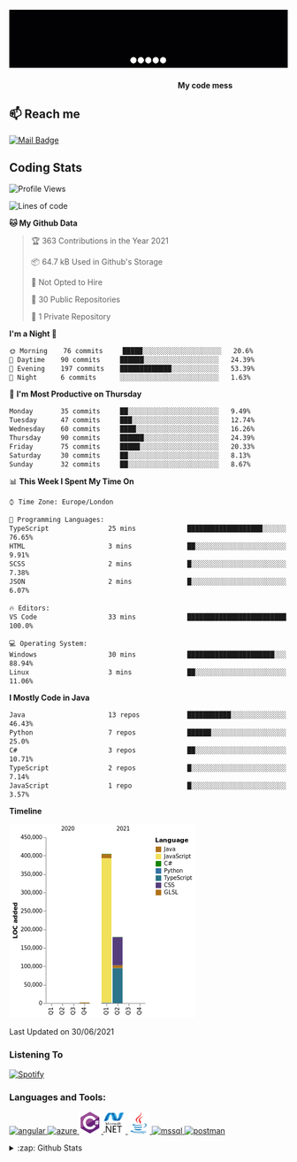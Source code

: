 ![](https://github.com/hegde-atri/hegde-atri/blob/main/ezgif.com-gif-maker.gif)
#### &nbsp;&nbsp;&nbsp;&nbsp;&nbsp;&nbsp;&nbsp;&nbsp;&nbsp;&nbsp;&nbsp;&nbsp;&nbsp;&nbsp;&nbsp;&nbsp;&nbsp;&nbsp;&nbsp;&nbsp;&nbsp;&nbsp;&nbsp;&nbsp;&nbsp;&nbsp;&nbsp;&nbsp;&nbsp;&nbsp;&nbsp;&nbsp;&nbsp;&nbsp;&nbsp;&nbsp;&nbsp;&nbsp;&nbsp;&nbsp;&nbsp;&nbsp;&nbsp;&nbsp;&nbsp;&nbsp;&nbsp;&nbsp;&nbsp;&nbsp;&nbsp;&nbsp;&nbsp;&nbsp;&nbsp;&nbsp;&nbsp;&nbsp;&nbsp;&nbsp;&nbsp;&nbsp;&nbsp;&nbsp;&nbsp;&nbsp;&nbsp;&nbsp;&nbsp;&nbsp;&nbsp;&nbsp;&nbsp;&nbsp;&nbsp;&nbsp;&nbsp;&nbsp;&nbsp;&nbsp;&nbsp;&nbsp;&nbsp;&nbsp;&nbsp;&nbsp;&nbsp;&nbsp;&nbsp;&nbsp;&nbsp; My code mess



## 📫 Reach me
[![Mail Badge](https://img.shields.io/badge/-hegde_atri-c0392b?style=flat&labelColor=c0392b&logo=gmail&logoColor=white)](mailto:dev.hegdeatri@gmail.com)

## Coding Stats

<!--START_SECTION:waka-->
![Profile Views](http://img.shields.io/badge/Profile%20Views-0-blue)

![Lines of code](https://img.shields.io/badge/From%20Hello%20World%20I%27ve%20Written-586244%20lines%20of%20code-blue)

**🐱 My Github Data** 

> 🏆 363 Contributions in the Year 2021
 > 
> 📦 64.7 kB Used in Github's Storage 
 > 
> 🚫 Not Opted to Hire
 > 
> 📜 30 Public Repositories 
 > 
> 🔑 1 Private Repository 
 > 
**I'm a Night 🦉** 

```text
🌞 Morning    76 commits     █████░░░░░░░░░░░░░░░░░░░░   20.6% 
🌆 Daytime    90 commits     ██████░░░░░░░░░░░░░░░░░░░   24.39% 
🌃 Evening    197 commits    █████████████░░░░░░░░░░░░   53.39% 
🌙 Night      6 commits      ░░░░░░░░░░░░░░░░░░░░░░░░░   1.63%

```
📅 **I'm Most Productive on Thursday** 

```text
Monday       35 commits     ██░░░░░░░░░░░░░░░░░░░░░░░   9.49% 
Tuesday      47 commits     ███░░░░░░░░░░░░░░░░░░░░░░   12.74% 
Wednesday    60 commits     ████░░░░░░░░░░░░░░░░░░░░░   16.26% 
Thursday     90 commits     ██████░░░░░░░░░░░░░░░░░░░   24.39% 
Friday       75 commits     █████░░░░░░░░░░░░░░░░░░░░   20.33% 
Saturday     30 commits     ██░░░░░░░░░░░░░░░░░░░░░░░   8.13% 
Sunday       32 commits     ██░░░░░░░░░░░░░░░░░░░░░░░   8.67%

```


📊 **This Week I Spent My Time On** 

```text
⌚︎ Time Zone: Europe/London

💬 Programming Languages: 
TypeScript               25 mins             ███████████████████░░░░░░   76.65% 
HTML                     3 mins              ██░░░░░░░░░░░░░░░░░░░░░░░   9.91% 
SCSS                     2 mins              █░░░░░░░░░░░░░░░░░░░░░░░░   7.38% 
JSON                     2 mins              █░░░░░░░░░░░░░░░░░░░░░░░░   6.07%

🔥 Editors: 
VS Code                  33 mins             █████████████████████████   100.0%

💻 Operating System: 
Windows                  30 mins             ██████████████████████░░░   88.94% 
Linux                    3 mins              ██░░░░░░░░░░░░░░░░░░░░░░░   11.06%

```

**I Mostly Code in Java** 

```text
Java                     13 repos            ███████████░░░░░░░░░░░░░░   46.43% 
Python                   7 repos             ██████░░░░░░░░░░░░░░░░░░░   25.0% 
C#                       3 repos             ██░░░░░░░░░░░░░░░░░░░░░░░   10.71% 
TypeScript               2 repos             █░░░░░░░░░░░░░░░░░░░░░░░░   7.14% 
JavaScript               1 repo              █░░░░░░░░░░░░░░░░░░░░░░░░   3.57%

```


**Timeline**

![Chart not found](https://raw.githubusercontent.com/hegde-atri/hegde-atri/main/charts/bar_graph.png) 


 Last Updated on 30/06/2021
<!--END_SECTION:waka-->

### Listening To
[![Spotify](https://novatorem-hegde-atri.vercel.app/api/spotify)](https://open.spotify.com/user/hegde_atri)

<h3 align="left">Languages and Tools:</h3>
<p align="left"> <a href="https://angular.io" target="_blank"> <img src="https://angular.io/assets/images/logos/angular/angular.svg" alt="angular" width="40" height="40"/> </a> <a href="https://azure.microsoft.com/en-in/" target="_blank"> <img src="https://www.vectorlogo.zone/logos/microsoft_azure/microsoft_azure-icon.svg" alt="azure" width="40" height="40"/> </a> <a href="https://www.w3schools.com/cs/" target="_blank"> <img src="https://raw.githubusercontent.com/devicons/devicon/master/icons/csharp/csharp-original.svg" alt="csharp" width="40" height="40"/> </a> <a href="https://dotnet.microsoft.com/" target="_blank"> <img src="https://raw.githubusercontent.com/devicons/devicon/master/icons/dot-net/dot-net-original-wordmark.svg" alt="dotnet" width="40" height="40"/> </a> <a href="https://www.java.com" target="_blank"> <img src="https://raw.githubusercontent.com/devicons/devicon/master/icons/java/java-original.svg" alt="java" width="40" height="40"/> </a> <a href="https://www.microsoft.com/en-us/sql-server" target="_blank"> <img src="https://www.svgrepo.com/show/303229/microsoft-sql-server-logo.svg" alt="mssql" width="40" height="40"/> </a> <a href="https://postman.com" target="_blank"> <img src="https://www.vectorlogo.zone/logos/getpostman/getpostman-icon.svg" alt="postman" width="40" height="40"/> </a> </p>


<details>
  <summary>:zap: Github Stats</summary>
  <img align="left" alt="hegde-atri's GitHub Stats" src="https://github-readme-stats-hegde-atri.vercel.app/api?username=hegde-atri&show_icons=true&hide_border=true" />
</details>

